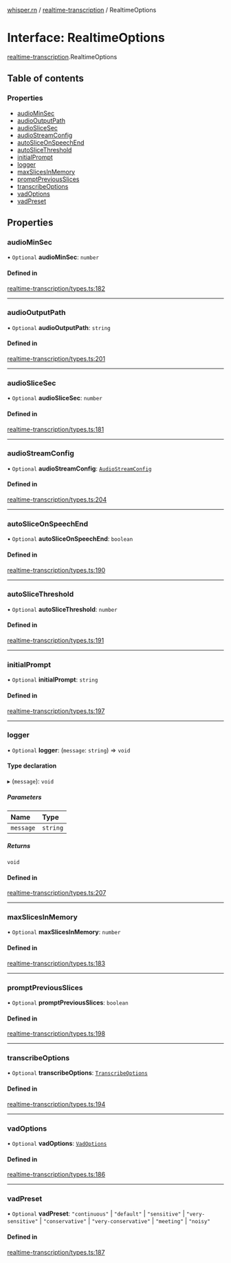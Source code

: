 [whisper.rn](../README.md) / [realtime-transcription](../modules/realtime_transcription.md) / RealtimeOptions

# Interface: RealtimeOptions

[realtime-transcription](../modules/realtime_transcription.md).RealtimeOptions

## Table of contents

### Properties

- [audioMinSec](realtime_transcription.RealtimeOptions.md#audiominsec)
- [audioOutputPath](realtime_transcription.RealtimeOptions.md#audiooutputpath)
- [audioSliceSec](realtime_transcription.RealtimeOptions.md#audioslicesec)
- [audioStreamConfig](realtime_transcription.RealtimeOptions.md#audiostreamconfig)
- [autoSliceOnSpeechEnd](realtime_transcription.RealtimeOptions.md#autosliceonspeechend)
- [autoSliceThreshold](realtime_transcription.RealtimeOptions.md#autoslicethreshold)
- [initialPrompt](realtime_transcription.RealtimeOptions.md#initialprompt)
- [logger](realtime_transcription.RealtimeOptions.md#logger)
- [maxSlicesInMemory](realtime_transcription.RealtimeOptions.md#maxslicesinmemory)
- [promptPreviousSlices](realtime_transcription.RealtimeOptions.md#promptpreviousslices)
- [transcribeOptions](realtime_transcription.RealtimeOptions.md#transcribeoptions)
- [vadOptions](realtime_transcription.RealtimeOptions.md#vadoptions)
- [vadPreset](realtime_transcription.RealtimeOptions.md#vadpreset)

## Properties

### audioMinSec

• `Optional` **audioMinSec**: `number`

#### Defined in

[realtime-transcription/types.ts:182](https://github.com/mybigday/whisper.rn/blob/0152db5/src/realtime-transcription/types.ts#L182)

___

### audioOutputPath

• `Optional` **audioOutputPath**: `string`

#### Defined in

[realtime-transcription/types.ts:201](https://github.com/mybigday/whisper.rn/blob/0152db5/src/realtime-transcription/types.ts#L201)

___

### audioSliceSec

• `Optional` **audioSliceSec**: `number`

#### Defined in

[realtime-transcription/types.ts:181](https://github.com/mybigday/whisper.rn/blob/0152db5/src/realtime-transcription/types.ts#L181)

___

### audioStreamConfig

• `Optional` **audioStreamConfig**: [`AudioStreamConfig`](realtime_transcription.AudioStreamConfig.md)

#### Defined in

[realtime-transcription/types.ts:204](https://github.com/mybigday/whisper.rn/blob/0152db5/src/realtime-transcription/types.ts#L204)

___

### autoSliceOnSpeechEnd

• `Optional` **autoSliceOnSpeechEnd**: `boolean`

#### Defined in

[realtime-transcription/types.ts:190](https://github.com/mybigday/whisper.rn/blob/0152db5/src/realtime-transcription/types.ts#L190)

___

### autoSliceThreshold

• `Optional` **autoSliceThreshold**: `number`

#### Defined in

[realtime-transcription/types.ts:191](https://github.com/mybigday/whisper.rn/blob/0152db5/src/realtime-transcription/types.ts#L191)

___

### initialPrompt

• `Optional` **initialPrompt**: `string`

#### Defined in

[realtime-transcription/types.ts:197](https://github.com/mybigday/whisper.rn/blob/0152db5/src/realtime-transcription/types.ts#L197)

___

### logger

• `Optional` **logger**: (`message`: `string`) => `void`

#### Type declaration

▸ (`message`): `void`

##### Parameters

| Name | Type |
| :------ | :------ |
| `message` | `string` |

##### Returns

`void`

#### Defined in

[realtime-transcription/types.ts:207](https://github.com/mybigday/whisper.rn/blob/0152db5/src/realtime-transcription/types.ts#L207)

___

### maxSlicesInMemory

• `Optional` **maxSlicesInMemory**: `number`

#### Defined in

[realtime-transcription/types.ts:183](https://github.com/mybigday/whisper.rn/blob/0152db5/src/realtime-transcription/types.ts#L183)

___

### promptPreviousSlices

• `Optional` **promptPreviousSlices**: `boolean`

#### Defined in

[realtime-transcription/types.ts:198](https://github.com/mybigday/whisper.rn/blob/0152db5/src/realtime-transcription/types.ts#L198)

___

### transcribeOptions

• `Optional` **transcribeOptions**: [`TranscribeOptions`](../modules/index.md#transcribeoptions)

#### Defined in

[realtime-transcription/types.ts:194](https://github.com/mybigday/whisper.rn/blob/0152db5/src/realtime-transcription/types.ts#L194)

___

### vadOptions

• `Optional` **vadOptions**: [`VadOptions`](../modules/index.md#vadoptions)

#### Defined in

[realtime-transcription/types.ts:186](https://github.com/mybigday/whisper.rn/blob/0152db5/src/realtime-transcription/types.ts#L186)

___

### vadPreset

• `Optional` **vadPreset**: ``"continuous"`` \| ``"default"`` \| ``"sensitive"`` \| ``"very-sensitive"`` \| ``"conservative"`` \| ``"very-conservative"`` \| ``"meeting"`` \| ``"noisy"``

#### Defined in

[realtime-transcription/types.ts:187](https://github.com/mybigday/whisper.rn/blob/0152db5/src/realtime-transcription/types.ts#L187)
